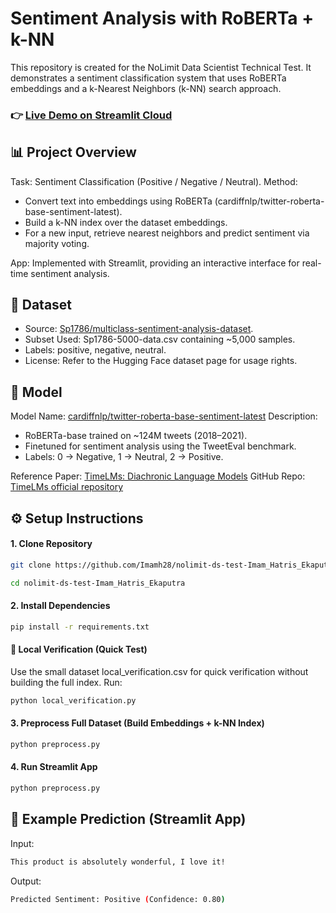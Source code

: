 # Sentiment Analysis with RoBERTa + k-NN
This repository is created for the NoLimit Data Scientist Technical Test. It demonstrates a sentiment classification system that uses RoBERTa embeddings and a k-Nearest Neighbors (k-NN) search approach.
### 👉 [Live Demo on Streamlit Cloud](https://nolimit-ds-test-imamhatrisekaputra.streamlit.app/)

## 📊 Project Overview
Task: Sentiment Classification (Positive / Negative / Neutral).
Method:
- Convert text into embeddings using RoBERTa (cardiffnlp/twitter-roberta-base-sentiment-latest).
- Build a k-NN index over the dataset embeddings.
- For a new input, retrieve nearest neighbors and predict sentiment via majority voting.

App: Implemented with Streamlit, providing an interactive interface for real-time sentiment analysis.

## 📂 Dataset

- Source: [Sp1786/multiclass-sentiment-analysis-dataset](https://huggingface.co/datasets/Sp1786/multiclass-sentiment-analysis-dataset).
- Subset Used: Sp1786-5000-data.csv containing ~5,000 samples.
- Labels: positive, negative, neutral.
- License: Refer to the Hugging Face dataset page for usage rights.

## 🤖 Model
Model Name: [cardiffnlp/twitter-roberta-base-sentiment-latest](https://huggingface.co/cardiffnlp/twitter-roberta-base-sentiment-latest)
Description:
- RoBERTa-base trained on ~124M tweets (2018–2021).
- Finetuned for sentiment analysis using the TweetEval benchmark.
- Labels: 0 → Negative, 1 → Neutral, 2 → Positive.

Reference Paper: [TimeLMs: Diachronic Language Models](https://arxiv.org/abs/2202.03829)
GitHub Repo: [TimeLMs official repository](https://github.com/cardiffnlp/timelms)

## ⚙️ Setup Instructions
#### 1. Clone Repository

```sh
git clone https://github.com/Imamh28/nolimit-ds-test-Imam_Hatris_Ekaputra.git
```
```sh
cd nolimit-ds-test-Imam_Hatris_Ekaputra
```
#### 2. Install Dependencies

```sh
pip install -r requirements.txt
```

#### 🧪 Local Verification (Quick Test)
Use the small dataset local_verification.csv for quick verification without building the full index.
Run: 
```sh
python local_verification.py
```
#### 3. Preprocess Full Dataset (Build Embeddings + k-NN Index)
```sh
python preprocess.py
```
#### 4. Run Streamlit App
```sh
python preprocess.py
```

## 🚀 Example Prediction (Streamlit App)
Input:
```sh
This product is absolutely wonderful, I love it!
```
Output:
```sh
Predicted Sentiment: Positive (Confidence: 0.80)
```

